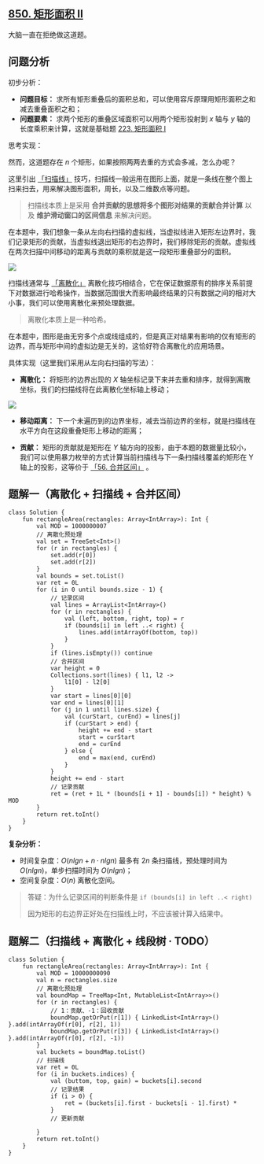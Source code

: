 ## [850. 矩形面积 II](https://leetcode.cn/problems/rectangle-area-ii/description/)

大脑一直在拒绝做这道题。

## 问题分析

初步分析：

- **问题目标：** 求所有矩形重叠后的面积总和，可以使用容斥原理用矩形面积之和减去重叠面积之和；
- **问题要素：** 求两个矩形的重叠区域面积可以用两个矩形投射到 $x$ 轴与 $y$ 轴的长度乘积来计算，这就是基础题 [223. 矩形面积 I](https://leetcode.cn/problems/rectangle-area/solutions/2433005/xiao-peng-yi-ti-yi-jie-rong-chi-yuan-li-bwkbe/)

思考实现：

然而，这道题存在 $n$ 个矩形，如果按照两两去重的方式会多减，怎么办呢？

这里引出 [「扫描线」](https://oi-wiki.org/geometry/scanning/) 技巧，扫描线一般运用在图形上面，就是一条线在整个图上扫来扫去，用来解决图形面积，周长，以及二维数点等问题。

> 扫描线本质上是采用 **合并贡献的思想将多个图形对结果的贡献合并计算** 以及 **维护滑动窗口的区间信息** 来解决问题。

在本题中，我们想象一条从左向右扫描的虚拟线，当虚拟线进入矩形左边界时，我们记录矩形的贡献，当虚拟线退出矩形的右边界时，我们移除矩形的贡献。虚拟线在两次扫描中间移动的距离与贡献的乘积就是这一段矩形重叠部分的面积。

![](https://github.com/pengxurui/AlgorithmPractice/assets/25008934/d16e4c57-954b-45ca-96d1-f7bfe0e97870)

扫描线通常与 [「离散化」](https://oi-wiki.org/misc/discrete/) 离散化技巧相结合，它在保证数据原有的排序关系前提下对数据进行哈希操作，当数据范围很大而影响最终结果的只有数据之间的相对大小事，我们可以使用离散化来预处理数据。

> 离散化本质上是一种哈希。

在本题中，图形是由无穷多个点或线组成的，但是真正对结果有影响的仅有矩形的边界，而与矩形中间的虚拟边是无关的，这恰好符合离散化的应用场景。

具体实现（这里我们采用从左向右扫描的写法）：

- **离散化：** 将矩形的边界出现的 $X$ 轴坐标记录下来并去重和排序，就得到离散坐标，我们的扫描线将在此离散化坐标轴上移动；

![](https://github.com/pengxurui/AlgorithmPractice/assets/25008934/76761a31-9146-4e88-aec8-a28f54b12e5d)

- **移动距离：** 下一个未遍历到的边界坐标，减去当前边界的坐标，就是扫描线在水平方向在这段重叠矩形上移动的距离；

- **贡献：** 矩形的贡献就是矩形在 $Y$ 轴方向的投影，由于本题的数据量比较小，我们可以使用暴力枚举的方式计算当前扫描线与下一条扫描线覆盖的矩形在 Y 轴上的投影，这等价于 [「56. 合并区间」](https://leetcode.cn/problems/merge-intervals/solutions/2412939/xiao-peng-pai-xu-shuang-zhi-zhen-kotlin-mz9ij/) 。

## 题解一（离散化 + 扫描线 + 合并区间）

```
class Solution {
    fun rectangleArea(rectangles: Array<IntArray>): Int {
        val MOD = 1000000007
        // 离散化预处理
        val set = TreeSet<Int>()
        for (r in rectangles) {
            set.add(r[0])
            set.add(r[2])
        }
        val bounds = set.toList()
        var ret = 0L
        for (i in 0 until bounds.size - 1) {
            // 记录区间
            val lines = ArrayList<IntArray>()
            for (r in rectangles) {
                val (left, bottom, right, top) = r
                if (bounds[i] in left ..< right) {
                    lines.add(intArrayOf(bottom, top))
                }
            }
            if (lines.isEmpty()) continue
            // 合并区间
            var height = 0
            Collections.sort(lines) { l1, l2 ->
                l1[0] - l2[0]
            }
            var start = lines[0][0]
            var end = lines[0][1]
            for (j in 1 until lines.size) {
                val (curStart, curEnd) = lines[j]
                if (curStart > end) {
                    height += end - start
                    start = curStart
                    end = curEnd
                } else {
                    end = max(end, curEnd)
                }
            }
            height += end - start
            // 记录贡献
            ret = (ret + 1L * (bounds[i + 1] - bounds[i]) * height) % MOD
        }
        return ret.toInt()
    }
}
```

**复杂分析：**

- 时间复杂度：$O(nlgn + n·nlgn)$ 最多有 $2n$ 条扫描线，预处理时间为 $O(nlgn)$，单步扫描时间为 $O(nlgn)$；
- 空间复杂度：$O(n)$ 离散化空间。

> 答疑：为什么记录区间的判断条件是 `if (bounds[i] in left ..< right)`
>
> 因为矩形的右边界正好处在扫描线上时，不应该被计算入结果中。

## 题解二（扫描线 + 离散化 + 线段树 · TODO）


```
class Solution {
    fun rectangleArea(rectangles: Array<IntArray>): Int {
        val MOD = 10000000090
        val n = rectangles.size
        // 离散化预处理
        val boundMap = TreeMap<Int, MutableList<IntArray>>()
        for (r in rectangles) {
            // 1：贡献、-1：回收贡献
            boundMap.getOrPut(r[1]) { LinkedList<IntArray>() }.add(intArrayOf(r[0], r[2], 1))
            boundMap.getOrPut(r[3]) { LinkedList<IntArray>() }.add(intArrayOf(r[0], r[2], -1))
        }
        val buckets = boundMap.toList()
        // 扫描线
        var ret = 0L
        for (i in buckets.indices) {
            val (buttom, top, gain) = buckets[i].second
            // 记录结果
            if (i > 0) {
                ret = (buckets[i].first - buckets[i - 1].first) * 
            }
            // 更新贡献
        
        }
        return ret.toInt()
    }
}
```
